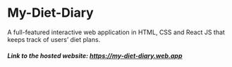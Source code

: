 # My-Diet-Diary
A full-featured interactive web application in HTML, CSS and React JS that keeps track of users’ diet plans.
##### Link to the hosted website: https://my-diet-diary.web.app
